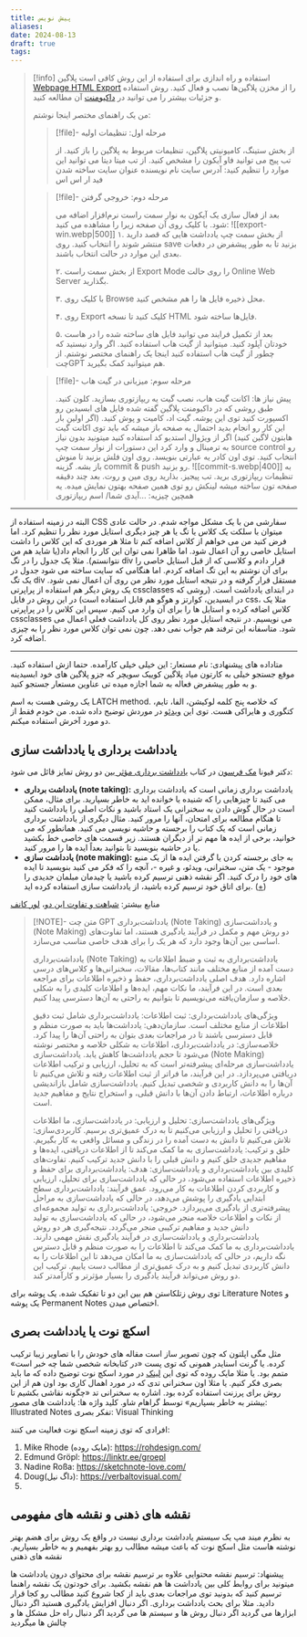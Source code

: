 ```yaml
---
title: پیش نویس
aliases: 
date: 2024-08-13
draft: true
tags:
---
```

> [!info] استفاده و راه اندازی
> برای استفاده از این روش کافی است پلاگین [Webpage HTML Export](https://obsidian.md/plugins?id=webpage-html-export) را از مخزن پلاگین‌ها نصب و فعال کنید. روش استفاده و جزئیات بیشتر را می توانید در [داکیومنت](https://docs.obsidianweb.net/) آن مطالعه کنید.
> 
> من یک راهنمای مختصر اینجا نوشتم:
> 
>> [!file]- مرحله اول: تنظیمات اولیه
>> 
> > از بخش ستینگ، کامیونیتی پلاگین، تنظیمات مربوط به پلاگین را باز کنید.
> > از تب پیج می توانید فاو آیکون را مشخص کنید.
> > از تب میتا دیتا می توانید این موارد را تنظیم کنید:
> > آدرس سایت
> > نام نویسنده
> > عنوان سایت
> > ساخته شدن فید ار اس اس
>
>> [!file]- مرحله دوم: خروجی گرفتن
>> 
>> بعد از فعال سازی یک آیکون به نوار سمت راست نرم‌افزار اضافه می شود. با کلیک روی آن صفحه زیرا را مشاهده می کنید:
> > ![[export-win.webp|500]]
> > ۱. از بخش سمت چپ یادداشت هایی که قصد دارید منتشر شوند را انتخاب کنید. روی save بزنید تا به طور پیشفرض در دفعات بعدی این موارد در حالت انتخاب باشند.
> > 
> > ۲. از بخش سمت راست Export Mode را روی حالت Online Web Server بگذارید.
> > 
> > ۳. با کلیک روی Browse محل ذخیره فایل ها را هم مشخص کنید.
> > 
> > ۴. روی Export کلیک کنید تا نسخه HTML فایل‌ها ساخته شود.
> > 
> > ۵. بعد از تکمیل فرایند می توانید فایل های ساخته شده را در هاست خودتان آپلود کنید. میتوانید از گیت هاب استفاده کنید. اگر وارد نیستید که چطور از گیت هاب استفاده کنید اینجا یک راهنمای مختصر نوشتم. از چتGPT هم میتوانید کمک بگیرید.
> 
> > [!file]- مرحله سوم: میزبانی در گیت هاب
> > 
> > پیش نیاز ها: اکانت گیت هاب، نصب گیت
> > یه ریپازتوری بسازید.
> > کلون کنید.
> > طبق روشی که در داکیومنت پلاگین گفته شده فایل های ابسیدین رو اکسپورت کنید توی این پوشه.
> > گیت اد، کامیت و پوش کنید. (اگر اولین بار این کار رو انجام بدید احتمال یه صفحه باز میشه که باید توی اکانت گیت هابتون لاگین کنید)
> > اگر از ویژوال استدیو کد استفاده کنید میتونید بدون نیاز به ترمینال و وارد کرد این دستورات از نوار سمت چپ source control رو انتخاب کنید. توی اون کادر یه عبارتی بنویسد. روی اون فلش بزنید تا منوش باز بشه. گزینه commit & push رو بزنید.
> > ![[commit-s.webp|400]]
> > به تنظیمات ریپازتوری برید. تب پیجیز. بذارید روی مین و روت.
> > بعد چند دقیقه صفحه تون ساخته میشه لینکش رو توی همین صفحه بهتون نمایش میده. یه همچین چیزیه: ...آیدی شما/ اسم ریپازتوری 

---

البته در زمینه استفاده از CSS سفارشی من با یک مشکل مواجه شدم. در حالت عادی میتوان با سلکت یک کلاس یا تگ یا هر چیز دیگری استایل مورد نظر را تنظیم کرد. اما فرض کنید من می خواهم از کلاس اضافه کنم تا مثلا هر موردی که این کلاس را داشت استایل خاصی رو آن اعمال شود. اما ظاهرا نمی توان این کار را انجام داد(یا شاید هم من نتوانستم). مثلا یک جدول را در تگ div قرار دادم و کلاسی که از قبل استایل خاصی را برای آن نوشتم به این تگ اضافه کردم. اما هنگامی که سایت ساخته می شود جدول در یک تگ div مستقل قرار گرفته و در نتیجه استایل مورد نظر من روی آن اعمال نمی شود. یک روش دیگر هم استفاده از پراپرتی cssclasses در ابتدای یادداشت است. (روشی که در ابسیدین، کوارتز و هوگو هم قابل استفاده است) در این روش در فایل css، مثلا یک کلاس اضافه کرده و استایل ها را برای آن وارد می کنیم. سپس این کلاس را در پراپرتی cssclasses می نویسیم. در نتیجه استایل مورد نظر روی کل یادداشت فعلی اعمال می شود. متاسفانه این ترفند هم جواب نمی دهد. چون نمی توان کلاس مورد نظر را به چیزی اضافه کرد.

---

متاداده های پیشنهادی:
نام مستعار: این خیلی خیلی کارآمده. حتما ازش استفاده کنید. موقع جستجو خیلی به کارتون میاد
پلاگین کوییک سویچر که جزو پلاگین های خود ابسیدینه و به طور پیشفرض فعاله به شما اجازه میده تی عناوین مستعار جستجو کنید.

یک روشی هست به اسم LATCH method. که خلاصه پنج کلمه لوکیشن، الفا، تایم، کتگوری و هایراکی هست. توی این [ویدئو](https://youtu.be/vS-b_RUtL1A?si=smPJNO_aISONADxy) در موردش توضیح داده شده. من خودم فقط از دو مورد آخرش استفاده میکنم.





## یادداشت برداری یا یادداشت سازی
دکتر فیونا [مک فرسون](https://www.amazon.com/stores/author/B0034OX4L6/about?ingress=0&visitId=5056e2dc-ad36-404e-8c3e-7fad8cb9f3af) در کتاب [یادداشت برداری مؤثر ](https://www.amazon.com/Effective-Notetaking-Study-Skills-McPherson/dp/1927166527/?_encoding=UTF8&pd_rd_w=FX4Jw&content-id=amzn1.sym.579192ca-1482-4409-abe7-9e14f17ac827&pf_rd_p=579192ca-1482-4409-abe7-9e14f17ac827&pf_rd_r=131-9099291-0023604&pd_rd_wg=EQplC&pd_rd_r=4ca40121-a196-46f4-970d-b47a01931f3d&ref_=aufs_ap_sc_dsk)بین دو روش تمایز قائل می شود:
- **یادداشت برداری (note taking):**  یادداشت برداری زمانی است که یادداشت برداری می کنید تا چیزهایی را که شنیده یا خوانده اید به خاطر بسپارید. برای مثال، ممکن است در حال گوش دادن به سخنرانی یک استاد باشید و نکات اصلی را یادداشت کنید تا هنگام مطالعه برای امتحان، آنها را مرور کنید. مثال دیگری از یادداشت برداری زمانی است که یک کتاب را برجسته و حاشیه نویسی می کنید. همانطور که می خوانید، برخی از ایده ها مهم تر از دیگران هستند. زیر قسمت های خاصی خط بکشید یا در حاشیه بنویسید تا بتوانید بعداً ایده ها را مرور کنید.
- **یادداشت سازی (note making):** به جای برجسته کردن یا گرفتن ایده ها از یک منبع موجود - یک متن، سخنرانی، ویدئو، و غیره -، آنچه را که فکر می کنید بنویسید تا ایده های خود را درک کنید. اگر نقشه ذهنی ترسیم کرده باشید یا چیدمان مبلمان جدیدی را برای اتاق خود ترسیم کرده باشید، از یادداشت سازی استفاده کرده اید. ([+](https://jarango.com/2023/01/26/note-taking-and-note-making/))

منابع بیشتر: [شباهت و تفاوت این دو](https://bscholarly.com/differences-between-note-taking-and-note-making/)، [لور کانف](https://nesslabs.com/from-note-taking-to-note-making)

> [!NOTE]- متن چت GPT
> یادداشت‌برداری (Note Taking) و یادداشت‌سازی (Note Making) دو روش مهم و مکمل در فرآیند یادگیری هستند، اما تفاوت‌های اساسی بین آن‌ها وجود دارد که هر یک را برای هدف خاصی مناسب می‌سازد.
> 
> یادداشت‌برداری (Note Taking)
> یادداشت‌برداری به ثبت و ضبط اطلاعات به دست آمده از منابع مختلف مانند کتاب‌ها، مقالات، سخنرانی‌ها و کلاس‌های درسی اشاره دارد. هدف اصلی یادداشت‌برداری، حفظ و ذخیره اطلاعات برای مراجعه بعدی است. در این فرآیند، ما نکات مهم، ایده‌ها و اطلاعات کلیدی را به شکلی خلاصه و سازمان‌یافته می‌نویسیم تا بتوانیم به راحتی به آن‌ها دسترسی پیدا کنیم.
> 
> ویژگی‌های یادداشت‌برداری:
> ثبت اطلاعات: یادداشت‌برداری شامل ثبت دقیق اطلاعات از منابع مختلف است.
> سازمان‌دهی: یادداشت‌ها باید به صورت منظم و قابل دسترسی باشند تا در مراجعات بعدی بتوان به راحتی آن‌ها را پیدا کرد.
> خلاصه‌سازی: در یادداشت‌برداری، اطلاعات به شکلی خلاصه و مختصر نوشته می‌شود تا حجم یادداشت‌ها کاهش یابد.
> یادداشت‌سازی (Note Making)
> یادداشت‌سازی مرحله‌ای پیشرفته‌تر است که به تحلیل، ارزیابی و ترکیب اطلاعات دریافتی می‌پردازد. در این فرآیند، ما فراتر از ثبت اطلاعات رفته و تلاش می‌کنیم تا آن‌ها را به دانش کاربردی و شخصی تبدیل کنیم. یادداشت‌سازی شامل بازاندیشی درباره اطلاعات، ارتباط دادن آن‌ها با دانش قبلی، و استخراج نتایج و مفاهیم جدید است.
> 
> ویژگی‌های یادداشت‌سازی:
> تحلیل و ارزیابی: در یادداشت‌سازی، ما اطلاعات دریافتی را تحلیل و ارزیابی می‌کنیم تا به درک عمیق‌تری برسیم.
> کاربردی‌سازی: تلاش می‌کنیم تا دانش به دست آمده را در زندگی و مسائل واقعی به کار بگیریم.
> خلق و ترکیب: یادداشت‌سازی به ما کمک می‌کند تا از اطلاعات دریافتی، ایده‌ها و مفاهیم جدیدی خلق کنیم و دانش قبلی را با دانش جدید ترکیب کنیم.
> تفاوت‌های کلیدی بین یادداشت‌برداری و یادداشت‌سازی:
> هدف: یادداشت‌برداری برای حفظ و ذخیره اطلاعات استفاده می‌شود، در حالی که یادداشت‌سازی برای تحلیل، ارزیابی و کاربردی کردن اطلاعات به کار می‌رود.
> عمق فرآیند: یادداشت‌برداری سطح ابتدایی یادگیری را پوشش می‌دهد، در حالی که یادداشت‌سازی به مراحل پیشرفته‌تری از یادگیری می‌پردازد.
> خروجی: یادداشت‌برداری به تولید مجموعه‌ای از نکات و اطلاعات خلاصه منجر می‌شود، در حالی که یادداشت‌سازی به تولید دانش جدید و مفاهیم ترکیبی منجر می‌گردد.
> نتیجه‌گیری
> هر دو روش یادداشت‌برداری و یادداشت‌سازی در فرآیند یادگیری نقش مهمی دارند. یادداشت‌برداری به ما کمک می‌کند تا اطلاعات را به صورت منظم و قابل دسترس نگه داریم، در حالی که یادداشت‌سازی به ما امکان می‌دهد تا این اطلاعات را به دانش کاربردی تبدیل کنیم و به درک عمیق‌تری از مطالب دست یابیم. ترکیب این دو روش می‌تواند فرآیند یادگیری را بسیار مؤثرتر و کارآمدتر کند.


توی روش زتلکاستن هم بین این دو تا تفکیک شده. یک پوشه برای Literature Notes و یک پوشه Permanent Notes اختصاص میدن. 




## اسکچ نوت یا یادداشت بصری
مثل مگی اپلتون که چون تصویر ساز است مقاله های خودش را با تصاویر زیبا ترکیب کرده. یا گرنت اسنایدر همونی که توی پست «در کتابخانه شخصی شما چه خبر است» متمم بود. یا مثلا مایک روده که توی این [لینک](https://rohdesign.com/sketchnotes) در مورد اسکچ نوت توضیح داده که ما باید بصری فکر کنیم. یا مثلا اون سخنرانی تدی که در مورد اهمال کاری بود اون هم از این روش برای پرزنت استفاده کرده بود.
اشاره به سخنرانی تد «چگونه نقاشی بکشیم تا بیشتر به خاطر بسپاریم» توسط گراهام شاو.
کلید واژه ها:
یادداشت های مصور: Illustrated Notes
تفکر بصری: Visual Thinking

افرادی که توی زمینه اسکچ نوت فعالیت می کنند:
1. Mike Rhode (مایک روده): https://rohdesign.com/
2. Edmund Gröpl: https://linktr.ee/groepl
3. Nadine Roßa: https://sketchnote-love.com/
4. Doug(داگ نیل): https://verbaltovisual.com/
5. 





## نقشه های ذهنی و نقشه های مفهومی
به نظرم میند مپ یک سیستم یادداشت برداری نیست در واقع یک روش برای هضم بهتر نوشته هاست مثل اسکچ نوت که باعث میشه مطالب رو بهتر بفهمیم و به خاطر بسپاریم. 
نقشه های ذهنی


پیشنهاد: ترسیم نقشه محتوایی
علاوه بر ترسیم نقشه برای محتوای درون یادداشت ها میتونید برای روابط کلی بین یادداشت ها هم نقشه بکشید. برای خودتون یک نقشه راهنما ترسیم کنید که بدونید توی مراجعات بعدی باید از کجا شروع کنید مطالب رو کجا قرار دادید.
مثلا برای بحث یادداشت برداری.
اگر دنبال افزایش یادگیری هستید
اگر دنبال ابزارها می گردید
اگر دنبال روش ها و سیستم ها می گردید
اگر دنبال راه حل مشکل ها و چالش ها میگردید


